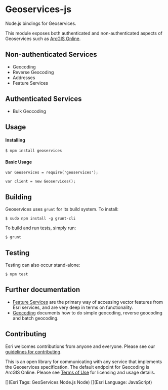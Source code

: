 # Geoservices-js

Node.js bindings for Geoservices.

This module exposes both authenticated and non-authenticated aspects of Geoservices such as [ArcGIS Online](http://www.arcgis.com/).

## Non-authenticated Services

* Geocoding
* Reverse Geocoding
* Addresses
* Feature Services

## Authenticated Services

* Bulk Geocoding

## Usage


#### Installing

    $ npm install geoservices

#### Basic Usage

    var Geoservices = require('geoservices');

    var client = new Geoservices();

## Building

Geoservices uses `grunt` for its build system.  To install:

    $ sudo npm install -g grunt-cli

To build and run tests, simply run:

    $ grunt

## Testing

Testing can also occur stand-alone:

    $ npm test

## Further documentation

* [Feature Services](docs/FeatureServices.md) are the primary way of accessing vector features from Esri services, and are very deep in terms on functionality.
* [Geocoding](docs/Geocoding.md) documents how to do simple geocoding, reverse geocoding and batch geocoding.

## Contributing

Esri welcomes contributions from anyone and everyone. Please see our [guidelines for contributing](https://github.com/esri/contributing).

This is an open library for communicating with any service that implements the Geoservices specification.  The default endpoint for Geocoding is ArcGIS Online.  Please see [Terms of Use](http://resources.arcgis.com/en/help/arcgis-rest-api/#/ArcGIS_Online_services_licensing/02r3000001mv000000/) for licensing and usage details.


[](Esri Tags: GeoServices Node.js Node)
[](Esri Language: JavaScript)
